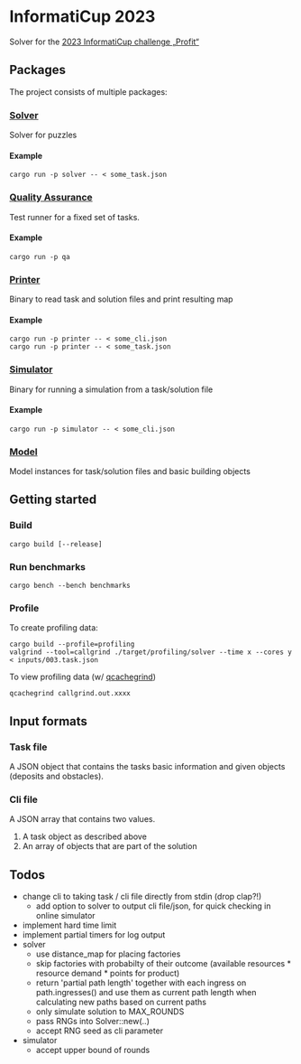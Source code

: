 # InformatiCup 2023

Solver for the [2023 InformatiCup challenge „Profit“](https://github.com/informatiCup/informatiCup2023)

## Packages

The project consists of multiple packages:

### [Solver](./solver/)
Solver for puzzles

#### Example
```
cargo run -p solver -- < some_task.json
```

### [Quality Assurance](./qa/)
Test runner for a fixed set of tasks.

#### Example
```
cargo run -p qa
```

### [Printer](./printer/)
Binary to read task and solution files and print resulting map

#### Example
```
cargo run -p printer -- < some_cli.json
cargo run -p printer -- < some_task.json
```

### [Simulator](./simulator/)
Binary for running a simulation from a task/solution file

#### Example
```
cargo run -p simulator -- < some_cli.json
```

### [Model](./model/)
Model instances for task/solution files and basic building objects

## Getting started

### Build
```
cargo build [--release]
```

### Run benchmarks
```
cargo bench --bench benchmarks
```

### Profile
To create profiling data:
```
cargo build --profile=profiling
valgrind --tool=callgrind ./target/profiling/solver --time x --cores y < inputs/003.task.json
```

To view profiling data (w/ [qcachegrind](https://kcachegrind.github.io/html/Home.html))
```
qcachegrind callgrind.out.xxxx
```

## Input formats

### Task file

A JSON object that contains the tasks basic information and given objects (deposits and obstacles).

### Cli file

A JSON array that contains two values.
1. A task object as described above
2. An array of objects that are part of the solution

## Todos

- change cli to taking task / cli file directly from stdin (drop clap?!)
    - add option to solver to output cli file/json, for quick checking in online simulator
- implement hard time limit
- implement partial timers for log output
- solver
    - use distance_map for placing factories
    - skip factories with probabilty of their outcome (available resources * resource demand * points for product)
    - return 'partial path length' together with each ingress on path.ingresses() and use them as
      current path length when calculating new paths based on current paths
    - only simulate solution to MAX_ROUNDS
    - pass RNGs into Solver::new(..)
    - accept RNG seed as cli parameter
- simulator
    - accept upper bound of rounds
